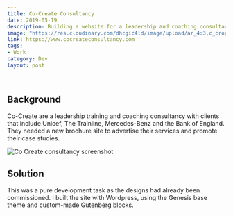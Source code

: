 ```yaml
---
title: Co-Create Consultancy
date: 2019-05-19
description: Building a website for a leadership and coaching consultancy.
image: "https://res.cloudinary.com/dhcgic4ld/image/upload/ar_4:3,c_crop,g_north/cocreate.jpg"
link: https://www.cocreateconsultancy.com
tags:
- Work
category: Dev
layout: post

---
```


## Background

Co-Create are a leadership training and coaching consultancy with clients that include Unicef, The Trainline, Mercedes-Benz and the Bank of England. They needed a new brochure site to advertise their services and promote their case studies.

<img alt="Co Create consultancy screenshot" src="/images/cocreate.jpg" class="wide">

## Solution

This was a pure development task as the designs had already been commissioned. I built the site with Wordpress, using the Genesis base theme and custom-made  Gutenberg blocks.